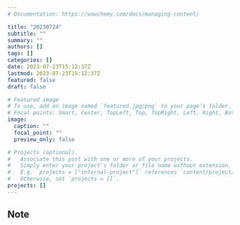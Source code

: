 ```yaml
---
# Documentation: https://wowchemy.com/docs/managing-content/

title: "20230724"
subtitle: ""
summary: ""
authors: []
tags: []
categories: []
date: 2023-07-23T15:12:37Z
lastmod: 2023-07-23T15:12:37Z
featured: false
draft: false

# Featured image
# To use, add an image named `featured.jpg/png` to your page's folder.
# Focal points: Smart, Center, TopLeft, Top, TopRight, Left, Right, BottomLeft, Bottom, BottomRight.
image:
  caption: ""
  focal_point: ""
  preview_only: false

# Projects (optional).
#   Associate this post with one or more of your projects.
#   Simply enter your project's folder or file name without extension.
#   E.g. `projects = ["internal-project"]` references `content/project/deep-learning/index.md`.
#   Otherwise, set `projects = []`.
projects: []
---
```


## Note

